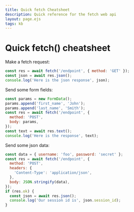 ```yaml
---
title: Quick fetch Cheatsheet
description: Quick reference for the fetch web api
layout: page.ejs
tags: kb
---
```


# Quick fetch() cheatsheet

Make a fetch request:

```javascript
const res = await fetch('/endpoint', { method: 'GET' });
const json = await res.json();
console.log('Here is the json response', json);
```

Send some form fields:

```javascript
const params = new FormData();
params.append('first_name', 'John');
params.append('last_name', 'Smith');
const res = await fetch('/endpoint', {
  method: 'POST',
  body: params,
});
const text = await res.text();
console.log('Here is the response', text);
```

Send some json data:

```javascript
const data = { username: 'foo', password: 'secret' };
const res = await fetch('/endpoint', {
  method: 'POST',
  headers: {
    'Content-Type': 'application/json',
  },
  body: JSON.stringify(data),
});
if (res.ok) {
  const json = await res.json();
  console.log('Our session id is', json.session_id);
}
```
